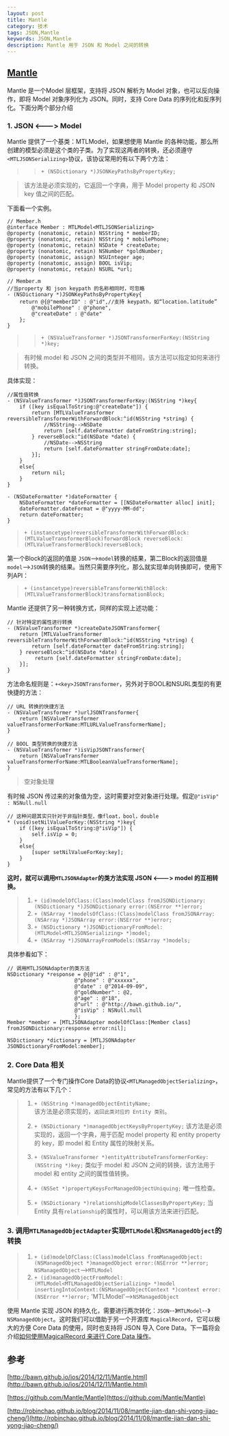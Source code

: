 ```yaml
---
layout: post
title: Mantle
category: 技术
tags: JSON,Mantle
keywords: JSON,Mantle
description: Mantle 用于 JSON 和 Model 之间的转换
---
```



## [Mantle](https://github.com/Mantle/Mantle)
Mantle 是一个Model 层框架，支持将 JSON 解析为 Model 对象，也可以反向操作，即将 Model 对象序列化为 JSON。同时，支持 Core  Data 的序列化和反序列化。下面分两个部分介绍

### 1. JSON <---> Model
Mantle 提供了一个基类：MTLModel，如果想使用 Mantle 的各种功能，那么所创建的模型必须是这个类的子类。为了实现这两者的转换，还必须遵守`<MTLJSONSerializing>`协议，该协议常用的有以下两个方法：

> > `+ (NSDictionary *)JSONKeyPathsByPropertyKey;`

> 该方法是必须实现的，它返回一个字典，用于 Model property 和 JSON key 值之间的匹配。

下面看一个实例。

```objc
// Member.h
@interface Member : MTLModel<MTLJSONSerializing>
@property (nonatomic, retain) NSString * memberID;
@property (nonatomic, retain) NSString * mobilePhone;
@property (nonatomic, retain) NSDate * createDate;
@property (nonatomic, retain) NSNumber *goldNumber;
@property (nonatomic, assign) NSUInteger age;
@property (nonatomic, assign) BOOL isVip;
@property (nonatomic, retain) NSURL *url;
```




```objc
// Member.m
//当property 和 json keypath 的名称相同时，可忽略
- (NSDictionary *)JSONKeyPathsByPropertyKey{
    return @{@"memberID" : @"id",//支持 keypath，如“location.latitude”
        @"mobilePhone" : @"phone",
        @"createDate" : @"date"
    };
}
```



> > `+ (NSValueTransformer *)JSONTransformerForKey:(NSString *)key;`

> 有时候 model 和 JSON 之间的类型并不相同，该方法可以指定如何来进行转换。

具体实现：


```objc
//属性值转换
- (NSValueTransformer *)JSONTransformerForKey:(NSString *)key{
    if ([key isEqualToString:@"createDate"]) {
        return [MTLValueTransformer reversibleTransformerWithForwardBlock:^id(NSString *string) {
            //NSString-->NSDate
            return [self.dateFormatter dateFromString:string];
        } reverseBlock:^id(NSDate *date) {
            //NSDate-->NSString
            return [self.dateFormatter stringFromDate:date];
        }];
    }
    else{
        return nil;
    }
}

- (NSDateFormatter *)dateFormatter {
    NSDateFormatter *dateFormatter = [[NSDateFormatter alloc] init];
    dateFormatter.dateFormat = @"yyyy-MM-dd";
    return dateFormatter;
}
```

> `+ (instancetype)reversibleTransformerWithForwardBlock:(MTLValueTransformerBlock)forwardBlock reverseBlock:(MTLValueTransformerBlock)reverseBlock;`

第一个Block的返回的值是 `JSON`-->`model`转换的结果，第二Block的返回值是`model`-->`JSON`转换的结果。当然只需要序列化，那么就实现单向转换即可，使用下列API：

> `+ (instancetype)reversibleTransformerWithBlock:(MTLValueTransformerBlock)transformationBlock;`

Mantle 还提供了另一种转换方式，同样的实现上述功能：


```objc
// 针对特定的属性进行转换
- (NSValueTransformer *)createDateJSONTransformer{
    return [MTLValueTransformer reversibleTransformerWithForwardBlock:^id(NSString *string) {
        return [self.dateFormatter dateFromString:string];
    } reverseBlock:^id(NSDate *date) {
         return [self.dateFormatter stringFromDate:date];
    }];
}
```

方法命名规则是：`+<key>JSONTransformer`，另外对于BOOL和NSURL类型的有更快捷的方法：


```objc
// URL 转换的快捷方法
- (NSValueTransformer *)urlJSONTransformer{
    return [NSValueTransformer valueTransformerForName:MTLURLValueTransformerName];
}

// BOOL 类型转换的快捷方法
- (NSValueTransformer *)isVipJSONTransformer{
    return [NSValueTransformer valueTransformerForName:MTLBooleanValueTransformerName];
}
```


> 空对象处理

有时候 JSON 传过来的对象值为空，这时需要对空对象进行处理。假定`@"isVip" : NSNull.null`


```objc
// 这种问题其实只针对于非指针类型，像float，bool，double
* (void)setNilValueForKey:(NSString *)key{
    if ([key isEqualToString:@"isVip"]) {
        self.isVip = 0;
    }
    else{
        [super setNilValueForKey:key];
    }
}
```

**这时，就可以调用`MTLJSONAdapter`的类方法实现 JSON <---> model 的互相转换。**

> 1. `+ (id)modelOfClass:(Class)modelClass fromJSONDictionary:(NSDictionary *)JSONDictionary error:(NSError **)error;`
> 2. `+ (NSArray *)modelsOfClass:(Class)modelClass fromJSONArray:(NSArray *)JSONArray error:(NSError **)error;`
> 3. `+ (NSDictionary *)JSONDictionaryFromModel:(MTLModel<MTLJSONSerializing> *)model;`
> 4. `+ (NSArray *)JSONArrayFromModels:(NSArray *)models;`

具体参看如下：


```objc
// 调用MTLJSONAdapter的类方法
NSDictionary *response = @{@"id" : @"1",
                      @"phone" : @"xxxxxx",
                      @"date" : @"2014-09-09",
                      @"goldNumber" : @2,
                      @"age" : @"18",
                      @"url" : @"http://bawn.github.io/",
                      @"isVip" : NSNull.null
                      };
Member *member = [MTLJSONAdapter modelOfClass:[Member class] fromJSONDictionary:response error:nil];

NSDictionary *dictionary = [MTLJSONAdapter JSONDictionaryFromModel:member];
```

### 2. Core Data 相关
Mantle提供了一个专门操作Core Data的协议`<MTLManagedObjectSerializing>`，常见的方法有以下几个：

> 1. `+ (NSString *)managedObjectEntityName;`  
> 该方法是必须实现的，`返回此类对应的 Entity 类别`。
>
> 2. `+ (NSDictionary *)managedObjectKeysByPropertyKey;`
> 该方法是必须实现的，返回一个字典，用于匹配 model property 和 entity property 的 key，即 model 和 Entity 属性的映射关系。
>
> 3. `+ (NSValueTransformer *)entityAttributeTransformerForKey:(NSString *)key;`
> 类似于 model 和 JSON 之间的转换，该方法用于 model 和 entity 之间的属性值转换。
>
> 4. `+ (NSSet *)propertyKeysForManagedObjectUniquing;`
> 唯一性检查。
>
> 5. `+ (NSDictionary *)relationshipModelClassesByPropertyKey;`
> 当 Entity 具有`relationship`的属性时，可以用该方法来进行匹配。


### 3. 调用`MTLManagedObjectAdapter`实现`MTLModel`和`NSManagedObject`的转换

> 1. `+ (id)modelOfClass:(Class)modelClass fromManagedObject:(NSManagedObject *)managedObject error:(NSError **)error;`
> `NSManagedObject`——>`MTLModel`
> 2. `+ (id)managedObjectFromModel:(MTLModel<MTLManagedObjectSerializing> *)model insertingIntoContext:(NSManagedObjectContext *)context error:(NSError **)error;`
> 'MTLModel'——>`NSManagedObject`


使用 Mantle 实现 JSON 的持久化，需要进行两次转化：`JSON`--》`MTLModel`--》`NSManagedObject`。这时我们可以借助于另一个开源库 `MagicalRecord`，它可以极大的方便 Core Data 的使用，同时也支持将 JSON 导入 Core Data。下一篇将会介绍[如何使用MagicalRecord 来进行 Core Data 操作](http://kingstal.github.io/2015/02/10/tech-iOS-MagicalRecord.html)。





## 参考
[http://bawn.github.io/ios/2014/12/11/Mantle.html](http://bawn.github.io/ios/2014/12/11/Mantle.html)

[https://github.com/Mantle/Mantle](https://github.com/Mantle/Mantle)

[http://robinchao.github.io/blog/2014/11/08/mantle-jian-dan-shi-yong-jiao-cheng/](http://robinchao.github.io/blog/2014/11/08/mantle-jian-dan-shi-yong-jiao-cheng/)
